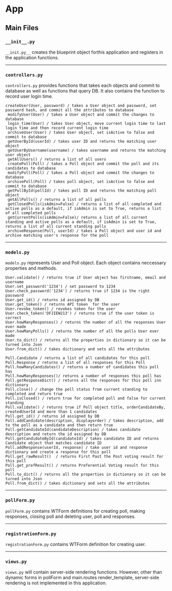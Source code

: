 # App

## Main Files

### `__init__.py`  

  `__init.py__` creates the blueprint object forthis application and registers in the application functions.

---

### `controllers.py` 

  `controllers.py` provides functions that takes each objects and commit to database as well as functions that query DB. It also contains the function to record user login time.
```
createUser(User, password) / takes a User object and password, set password hash, and commit all the attributes to database
 modifyUser(User) / takes a User object and commit the changes to database
 login_time(User) / takes User object, move current login time to last login time and then record current login time
 archiveUser(User) / takes User object, set isActive to false and commit to database
 getUserById(userId) / takes user ID and returns the matching user object
 getUserByUsername(username) / takes username and returns the matching user object
 getAllUsers() / returns a list of all users
 createPoll(Poll) / takes a Poll object and commit the poll and its candidates to database
 modifyPoll(Poll) / takes a Poll object and commit the changes to database
 archivePoll(Poll) / takes poll object, set isActive to false and commit to database
 getPollById(pollId) / takes poll ID and returns the matching poll object
 getAllPolls() / returns a list of all polls
 getClosedPolls(isAdmin=False) / returns a list of all completed and active polls as a default, if isAdmin is set to True, returns a list of all completed polls
 getCurrentPolls(isAdmin=False)/ returns a list of all current standing and active polls as a default, if isAdmin is set to True, returns a list of all current standing polls
 archiveResponse(Poll, userId) / takes a Poll object and user id and archive matching user's response for the poll 
```
---

### `models.py`

`models.py` represents User and Poll object. Each object contains neccessary properties and methods.
```
User.validate() / returns true if User object has firstname, email and username
User.set_password('1234') / set password to 1234
User.check_password('1234') / returns true if 1234 is the right password
User.get_id() / returns id assigned by DB
User.get_token() / returns API token  for the user
User.revoke_token() / revokes token for the user
User.check_token('DFJIEW213') / returns true if the user token is correct 
User.howManyResponses() / returns the number of all the responses User ever made
User.howManyPolls() / returns the number of all the polls User ever made
User.to_dict() / returns all the properties in dictionary so it can be turned into Json
User.from_dict() / takes dictionary and sets all the attributes

```
```
Poll.Candidate / returns a list of all candidates for this poll
Poll.Response / returns a list of all responses for this Poll
Poll.howManyCandidates() / returns a number of candidates this poll has
Poll.howManyResponses()/ returns a number of responses this poll has
Poll.getResponseDict() / returns all the responses for this poll inn dictionary
Poll.close() / change the poll status from current standing to completed and return true
Poll.isClosed() / return true for completed poll and false for current standing
Poll.validate() / returns true if Poll object title, orderCandidateBy, createdUserId and more than 1 candidates
Poll.get_id() / returns id assigned by DB
Poll.addCandidate(description, displayorder) / takes description, add to the poll as a candidate and then return true
Poll.getCandidateId(candidateDescription) / takes candidate description and return the id assigned by DB
Poll.getCandidateById(candidateId) / takes candidate ID and returns Candidate object that matches candidate ID
Poll.addResponse(userId, response) / take user id and response dictionary and create a response for this poll
Poll.get_rawResult()  / returns First Past the Post voting result for this poll 
Poll.get_prefResult() / returns Preferential Voting result for this poll 
Poll.to_dict() / returns all the properties in dictionary so it can be turned into Json
Poll.from_dict() / takes dictionary and sets all the attributes
```
---

### `pollForm.py`  

`pollForm.py` contains WTForm definitions for creating poll, making responses, closing poll and deleting user, poll and responses. 

---

### `registrationForm.py` 

`registrationForm.py` contains WTForm definition for creating user.

---

### `views.py` 

`views.py` will contain server-side rendering functions. However, other than dynamic forms in pollForm and main.routes render_template, server-side rendering is not implemented in this application.